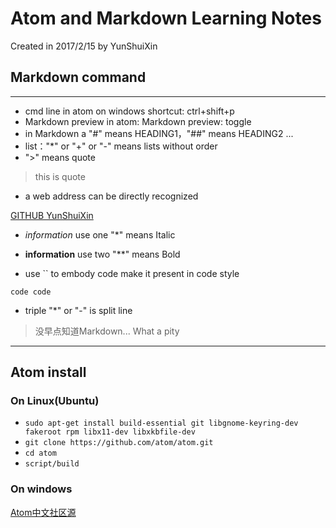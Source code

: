 # Atom and Markdown Learning Notes

Created in 2017/2/15 by YunShuiXin
## Markdown command
**********************************

+ cmd line in atom on windows shortcut: ctrl+shift+p
+ Markdown preview in atom: Markdown preview: toggle
+ in Markdown a "#" means HEADING1，"##" means HEADING2 ...
+ list："*" or "+" or "-" means lists without order
+ ">" means quote
> this is quote
+ a web address can be directly recognized

[GITHUB YunShuiXin](https://github.com/ShuiXinYun 'GITHUB Website')

+ *information* use one "*" means Italic
+ **information** use two "**" means Bold

+ use `` to embody code make it present in code style

`code code`
+ triple "*" or "-" is split line

> 没早点知道Markdown... What a pity

-----------------------

## Atom install
### On Linux(Ubuntu)

+ `sudo apt-get install build-essential git libgnome-keyring-dev fakeroot rpm libx11-dev libxkbfile-dev`
+ `git clone https://github.com/atom/atom.git`
+ `cd atom`
+ `script/build`

### On windows
[Atom中文社区源](https://npm.taobao.org/mirrors/atom)
